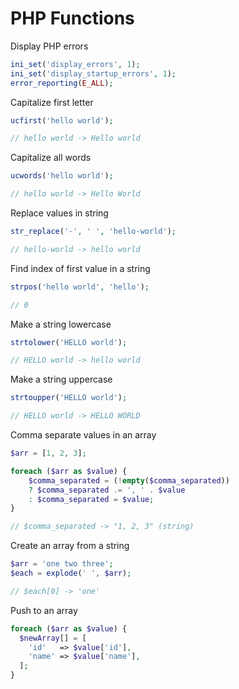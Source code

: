 # PHP Functions

Display PHP errors

```php
ini_set('display_errors', 1);
ini_set('display_startup_errors', 1);
error_reporting(E_ALL);
```

Capitalize first letter

```php
ucfirst('hello world');

// hello world -> Hello world
```

Capitalize all words

```php
ucwords('hello world');

// hello world -> Hello World
```

Replace values in string

```php
str_replace('-', ' ', 'hello-world');

// hello-world -> hello world
```

Find index of first value in a string

```php
strpos('hello world', 'hello');

// 0
```

Make a string lowercase

```php
strtolower('HELLO world');

// HELLO world -> hello world
```

Make a string uppercase

```php
strtoupper('HELLO world');

// HELLO world -> HELLO WORLD
```

Comma separate values in an array

```php
$arr = [1, 2, 3];

foreach ($arr as $value) {
    $comma_separated = (!empty($comma_separated)) 
    ? $comma_separated .= ', ' . $value 
    : $comma_separated = $value; 
}

// $comma_separated -> "1, 2, 3" (string)
```

Create an array from a string

```php
$arr = 'one two three';
$each = explode(' ', $arr);

// $each[0] -> 'one'
```

Push to an array

```php
foreach ($arr as $value) {
  $newArray[] = [
    'id'   => $value['id'],
    'name' => $value['name'],
  ];
}
```
